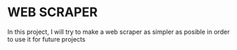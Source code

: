 # WEB SCRAPER

In this project, I will try to make a web scraper as simpler as posible in order to use it for future projects